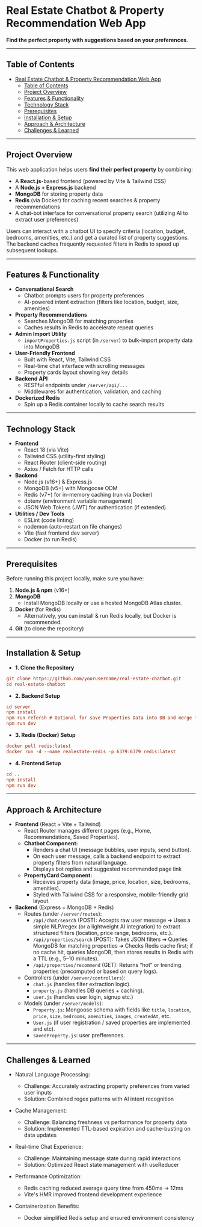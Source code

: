 # Real Estate Chatbot & Property Recommendation Web App

**Find the perfect property with suggestions based on your preferences.**

---

## Table of Contents

- [Real Estate Chatbot \& Property Recommendation Web App](#real-estate-chatbot--property-recommendation-web-app)
  - [Table of Contents](#table-of-contents)
  - [Project Overview](#project-overview)
  - [Features \& Functionality](#features--functionality)
  - [Technology Stack](#technology-stack)
  - [Prerequisites](#prerequisites)
  - [Installation \& Setup](#installation--setup)
  - [Approach \& Architecture](#approach--architecture)
  - [Challenges \& Learned](#challenges--learned)

---

## Project Overview

This web application helps users **find their perfect property** by combining:

- A **React.js**-based frontend (powered by Vite & Tailwind CSS)  
- A **Node.js + Express.js** backend  
- **MongoDB** for storing property data  
- **Redis** (via Docker) for caching recent searches & property recommendations  
- A chat-bot interface for conversational property search (utilizing AI to extract user preferences)  

Users can interact with a chatbot UI to specify criteria (location, budget, bedrooms, amenities, etc.) and get a curated list of property suggestions. The backend caches frequently requested filters in Redis to speed up subsequent lookups.

---

## Features & Functionality

- **Conversational Search**  
  - Chatbot prompts users for property preferences  
  - AI-powered intent extraction (filters like location, budget, size, amenities)  
- **Property Recommendations**  
  - Searches MongoDB for matching properties  
  - Caches results in Redis to accelerate repeat queries  
- **Admin Import Utility**  
  - `importProperties.js` script (in `/server`) to bulk-import property data into MongoDB  
- **User-Friendly Frontend**  
  - Built with React, Vite, Tailwind CSS  
  - Real-time chat interface with scrolling messages  
  - Property cards layout showing key details  
- **Backend API**  
  - RESTful endpoints under `/server/api/...`  
  - Middlewares for authentication, validation, and caching  
- **Dockerized Redis**  
  - Spin up a Redis container locally to cache search results  

---

## Technology Stack

- **Frontend**  
  - React 18 (via Vite)  
  - Tailwind CSS (utility-first styling)  
  - React Router (client-side routing)  
  - Axios / Fetch for HTTP calls  
- **Backend**  
  - Node.js (v16+) & Express.js  
  - MongoDB (v5+) with Mongoose ODM  
  - Redis (v7+) for in-memory caching (run via Docker)  
  - dotenv (environment variable management)  
  - JSON Web Tokens (JWT) for authentication (if extended)  
- **Utilities / Dev Tools**  
  - ESLint (code linting)  
  - nodemon (auto-restart on file changes)  
  - Vite (fast frontend dev server)  
  - Docker (to run Redis)  

---

## Prerequisites

Before running this project locally, make sure you have:

1. **Node.js & npm** (v16+)  
2. **MongoDB**  
   - Install MongoDB locally or use a hosted MongoDB Atlas cluster.  
3. **Docker** (for Redis)  
   - Alternatively, you can install & run Redis locally, but Docker is recommended.  
4. **Git** (to clone the repository)  

---
## Installation & Setup

- **1. Clone the Repository**

```ini
git clone https://github.com/yourusername/real-estate-chatbot.git
cd real-estate-chatbot
```
- **2. Backend Setup**
  
```ini
cd server
npm install
npm run refersh # Optional for save Properties Data into DB and merge files
npm run dev
```

- **3. Redis (Docker) Setup**
 ```ini
docker pull redis:latest
docker run -d --name realestate-redis -p 6379:6379 redis:latest
```

- **4. Frontend Setup**
```ini
cd ..
npm install
npm run dev
```

---
## Approach & Architecture
- **Frontend** (React + Vite + Tailwind)
  - React Router manages different pages (e.g., Home, Recommendations, Saved Properties).
  - **Chatbot Component:**
    - Renders a chat UI (message bubbles, user inputs, send button).
    - On each user message, calls a backend endpoint to extract property filters from natural language.
    - Displays bot replies and suggested recommended page link
  - **PropertyCard Component:**
    - Receives property data (image, price, location, size, bedrooms, amenities).
    - Styled with Tailwind CSS for a responsive, mobile-friendly grid layout.
- **Backend** (Express + MongoDB + Redis)
  - Routes (under `/server/routes`):
    - `/api/chat/search` (POST): Accepts raw user message ➔ Uses a simple NLP/regex (or a lightweight AI integration) to extract structured filters (location, price range, bedrooms, etc.).
    - `/api/properties/search` (POST): Takes JSON filters ➔ Queries MongoDB for matching properties ➔ Checks Redis cache first; if no cache hit, queries MongoDB, then stores results in Redis with a TTL (e.g., 5–10 minutes).
    - `/api/properties/recommend` (GET): Returns “hot” or trending properties (precomputed or based on query logs).
  - Controllers (under `/server/controllers`):
    - `chat.js` (handles filter extraction logic).
    - `property.js` (handles DB queries + caching).
    - `user.js` (handles user login, signup etc.)
  - Models (under `/server/models`):
    - `Property.js`: Mongoose schema with fields like `title`, `location`, `price`, `size`, `bedrooms`, `amenities`, `images`, `createdAt`, etc.
    - `User.js` (if user registration / saved properties are implemented and etc).
    - `savedProperty.js`: user prefferences.

---
## Challenges & Learned
- Natural Language Processing:
  - Challenge: Accurately extracting property preferences from varied user inputs
  - Solution: Combined regex patterns with AI intent recognition

- Cache Management:
    - Challenge: Balancing freshness vs performance for property data
    - Solution: Implemented TTL-based expiration and cache-busting on data updates
  
-  Real-time Chat Experience:
    - Challenge: Maintaining message state during rapid interactions
    - Solution: Optimized React state management with useReducer

- Performance Optimization:
    - Redis caching reduced average query time from 450ms → 12ms
    - Vite's HMR improved frontend development experience

- Containerization Benefits:
    - Docker simplified Redis setup and ensured environment consistency